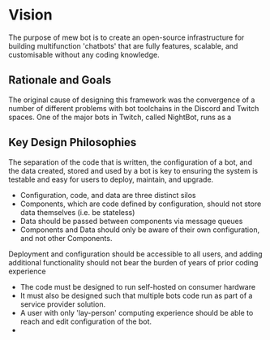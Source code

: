 # Vision

The purpose of mew bot is to create an open-source infrastructure for building
multifunction 'chatbots' that are fully features, scalable, and customisable
without any coding knowledge.

## Rationale and Goals

The original cause of designing this framework was the convergence of a number
of different problems with bot toolchains in the Discord and Twitch spaces.
One of the major bots in Twitch, called NightBot, runs as a 

## Key Design Philosophies

The separation of the code that is written, the configuration of a bot, and
the data created, stored and used by a bot is key to ensuring the system is
testable and easy for users to deploy, maintain, and upgrade.

 - Configuration, code, and data are three distinct silos
 - Components, which are code defined by configuration, should not store data
   themselves (i.e. be stateless)
 - Data should be passed between components via message queues
 - Components and Data should only be aware of their own configuration, and not other Components.

Deployment and configuration should be accessible to all users, and adding
additional functionality should not bear the burden of years of prior coding
experience

 - The code must be designed to run self-hosted on consumer hardware
 - It must also be designed such that multiple bots code run as part of a
   service provider solution.
 - A user with only 'lay-person' computing experience should be able to
   reach and edit configuration of the bot.
 - 
